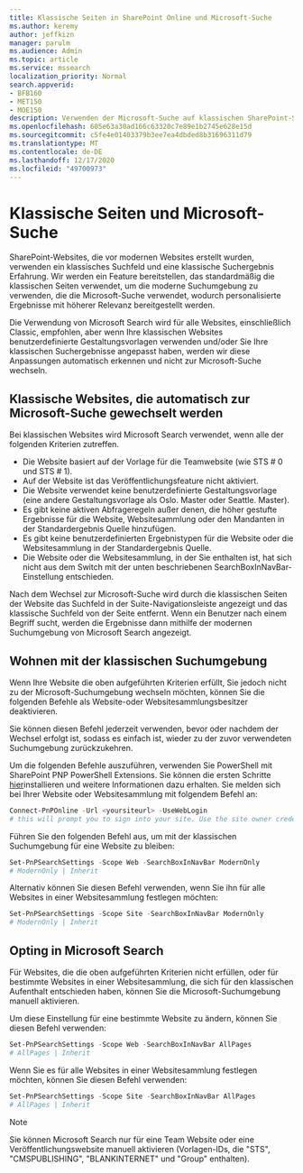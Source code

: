 ```yaml
---
title: Klassische Seiten in SharePoint Online und Microsoft-Suche
ms.author: keremy
author: jeffkizn
manager: parulm
ms.audience: Admin
ms.topic: article
ms.service: mssearch
localization_priority: Normal
search.appverid:
- BFB160
- MET150
- MOE150
description: Verwenden der Microsoft-Suche auf klassischen SharePoint-Seiten
ms.openlocfilehash: 605e63a30ad166c63320c7e89e1b2745e628e15d
ms.sourcegitcommit: c5fe4e01403379b3ee7ea4dbded8b31696311d79
ms.translationtype: MT
ms.contentlocale: de-DE
ms.lasthandoff: 12/17/2020
ms.locfileid: "49700973"
---
```

# <a name="classic-pages-and-microsoft-search"></a>Klassische Seiten und Microsoft-Suche

SharePoint-Websites, die vor modernen Websites erstellt wurden, verwenden ein klassisches Suchfeld und eine klassische Suchergebnis Erfahrung. Wir werden ein Feature bereitstellen, das standardmäßig die klassischen Seiten verwendet, um die moderne Suchumgebung zu verwenden, die die Microsoft-Suche verwendet, wodurch personalisierte Ergebnisse mit höherer Relevanz bereitgestellt werden.

Die Verwendung von Microsoft Search wird für alle Websites, einschließlich Classic, empfohlen, aber wenn Ihre klassischen Websites benutzerdefinierte Gestaltungsvorlagen verwenden und/oder Sie Ihre klassischen Suchergebnisse angepasst haben, werden wir diese Anpassungen automatisch erkennen und nicht zur Microsoft-Suche wechseln.

## <a name="classic-sites-that-will-automatically-switch-to-microsoft-search"></a>Klassische Websites, die automatisch zur Microsoft-Suche gewechselt werden

Bei klassischen Websites wird Microsoft Search verwendet, wenn alle der folgenden Kriterien zutreffen.

* Die Website basiert auf der Vorlage für die Teamwebsite (wie STS # 0 und STS # 1).
* Auf der Website ist das Veröffentlichungsfeature nicht aktiviert.
* Die Website verwendet keine benutzerdefinierte Gestaltungsvorlage (eine andere Gestaltungsvorlage als Oslo. Master oder Seattle. Master).
* Es gibt keine aktiven Abfrageregeln außer denen, die höher gestufte Ergebnisse für die Website, Websitesammlung oder den Mandanten in der Standardergebnis Quelle hinzufügen.
* Es gibt keine benutzerdefinierten Ergebnistypen für die Website oder die Websitesammlung in der Standardergebnis Quelle.
* Die Website oder die Websitesammlung, in der Sie enthalten ist, hat sich nicht aus dem Switch mit der unten beschriebenen SearchBoxInNavBar-Einstellung entschieden.

Nach dem Wechsel zur Microsoft-Suche wird durch die klassischen Seiten der Website das Suchfeld in der Suite-Navigationsleiste angezeigt und das klassische Suchfeld von der Seite entfernt. Wenn ein Benutzer nach einem Begriff sucht, werden die Ergebnisse dann mithilfe der modernen Suchumgebung von Microsoft Search angezeigt.

## <a name="staying-with-the-classic-search-experience"></a>Wohnen mit der klassischen Suchumgebung

Wenn Ihre Website die oben aufgeführten Kriterien erfüllt, Sie jedoch nicht zu der Microsoft-Suchumgebung wechseln möchten, können Sie die folgenden Befehle als Website-oder Websitesammlungsbesitzer deaktivieren.

Sie können diesen Befehl jederzeit verwenden, bevor oder nachdem der Wechsel erfolgt ist, sodass es einfach ist, wieder zu der zuvor verwendeten Suchumgebung zurückzukehren.

Um die folgenden Befehle auszuführen, verwenden Sie PowerShell mit SharePoint PNP PowerShell Extensions. Sie können die ersten Schritte [hier](https://docs.microsoft.com/powershell/sharepoint/sharepoint-pnp/sharepoint-pnp-cmdlets?view=sharepoint-ps)installieren und weitere Informationen dazu erhalten. Sie melden sich bei Ihrer Website oder Websitesammlung mit folgendem Befehl an:

```powershell
Connect-PnPOnline -Url <yoursiteurl> -UseWebLogin
# this will prompt you to sign into your site. Use the site owner credentials
```

Führen Sie den folgenden Befehl aus, um mit der klassischen Suchumgebung für eine Website zu bleiben:

```powershell
Set-PnPSearchSettings -Scope Web -SearchBoxInNavBar ModernOnly
# ModernOnly | Inherit
```

Alternativ können Sie diesen Befehl verwenden, wenn Sie ihn für alle Websites in einer Websitesammlung festlegen möchten:

```powershell
Set-PnPSearchSettings -Scope Site -SearchBoxInNavBar ModernOnly
# ModernOnly | Inherit
```

## <a name="opting-into-microsoft-search"></a>Opting in Microsoft Search

Für Websites, die die oben aufgeführten Kriterien nicht erfüllen, oder für bestimmte Websites in einer Websitesammlung, die sich für den klassischen Aufenthalt entschieden haben, können Sie die Microsoft-Suchumgebung manuell aktivieren.

Um diese Einstellung für eine bestimmte Website zu ändern, können Sie diesen Befehl verwenden:

```powershell
Set-PnPSearchSettings -Scope Web -SearchBoxInNavBar AllPages
# AllPages | Inherit
```

Wenn Sie es für alle Websites in einer Websitesammlung festlegen möchten, können Sie diesen Befehl verwenden:

```powershell
Set-PnPSearchSettings -Scope Site -SearchBoxInNavBar AllPages
# AllPages | Inherit
```

> [!NOTE]
> Sie können Microsoft Search nur für eine Team Website oder eine Veröffentlichungswebsite manuell aktivieren (Vorlagen-IDs, die "STS", "CMSPUBLISHING", "BLANKINTERNET" und "Group" enthalten).
